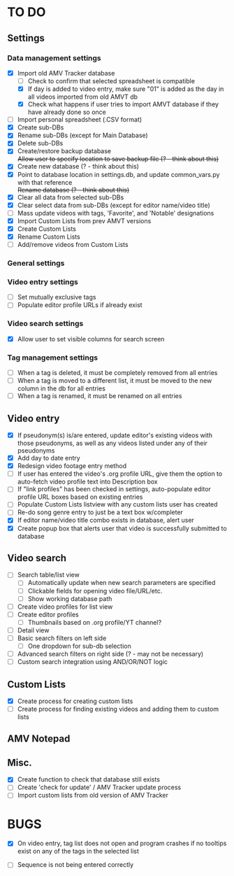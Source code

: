 # TO DO
## Settings
### Data management settings  
- [x] Import old AMV Tracker database  
  - [ ] Check to confirm that selected spreadsheet is compatible
  - [x] If day is added to video entry, make sure "01" is added as the day in all videos imported from old AMVT db
  - [x] Check what happens if user tries to import AMVT database if they have already done so once
- [ ] Import personal spreadsheet (.CSV format)  
- [x] Create sub-DBs
- [x] Rename sub-DBs (except for Main Database)
- [x] Delete sub-DBs
- [x] Create/restore backup database  
~~Allow user to specify location to save backup file (? - think about this)~~ 
- [x] Create new database (? - think about this)  
- [x] Point to database location in settings.db, and update common_vars.py with that reference  
  ~~Rename database (? - think about this)~~
- [x] Clear all data from selected sub-DBs  
- [x] Clear select data from sub-DBs (except for editor name/video title)  
- [ ] Mass update videos with tags, 'Favorite', and 'Notable' designations
- [x] Import Custom Lists from prev AMVT versions
- [x] Create Custom Lists
- [x] Rename Custom Lists
- [ ] Add/remove videos from Custom Lists
	
### General settings

### Video entry settings
- [ ] Set mutually exclusive tags
- [ ] Populate editor profile URLs if already exist

### Video search settings
- [x] Allow user to set visible columns for search screen

### Tag management settings  
- [ ] When a tag is deleted, it must be completely removed from all entries  
- [ ] When a tag is moved to a different list, it must be moved to the new column in the db for all entries  
- [ ] When a tag is renamed, it must be renamed on all entries
	
## Video entry
- [x] If pseudonym(s) is/are entered, update editor's existing videos with those pseudonyms, as well as any videos listed under any of their pseudonyms
- [x] Add day to date entry
- [x] Redesign video footage entry method
- [ ] If user has entered the video's .org profile URL, give them the option to auto-fetch video profile text into Description box
- [ ] If "link profiles" has been checked in settings, auto-populate editor profile URL boxes based on existing entries
- [ ] Populate Custom Lists listview with any custom lists user has created
- [ ] Re-do song genre entry to just be a text box w/completer
- [x] If editor name/video title combo exists in database, alert user
- [x] Create popup box that alerts user that video is successfully submitted to database

## Video search
- [ ] Search table/list view  
  - [ ] Automatically update when new search parameters are specified
  - [ ] Clickable fields for opening video file/URL/etc.
  - [ ] Show working database path
- [ ] Create video profiles for list view  
- [ ] Create editor profiles
  - [ ] Thumbnails based on .org profile/YT channel?
- [ ] Detail view  
- [ ] Basic search filters on left side  
  - [ ] One dropdown for sub-db selection  
- [ ] Advanced search filters on right side (? - may not be necessary)  
- [ ] Custom search integration using AND/OR/NOT logic  

## Custom Lists
- [x] Create process for creating custom lists
- [ ] Create process for finding existing videos and adding them to custom lists

## AMV Notepad

## Misc.
- [x] Create function to check that database still exists
- [ ] Create 'check for update' / AMV Tracker update process
- [ ] Import custom lists from old version of AMV Tracker

# BUGS  
- [x] On video entry, tag list does not open and program crashes if no tooltips exist on any of the tags in the selected list
- [ ] Sequence is not being entered correctly
	
